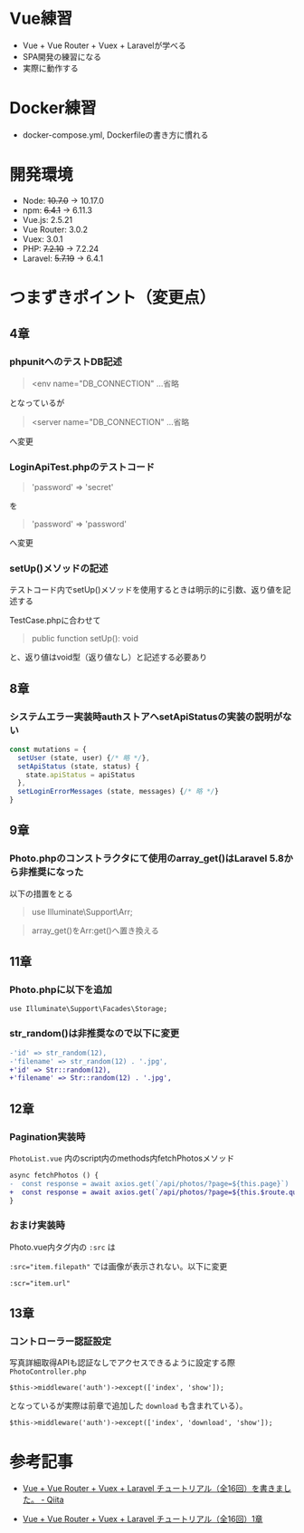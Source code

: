 # Vue練習

- Vue + Vue Router + Vuex + Laravelが学べる
- SPA開発の練習になる
- 実際に動作する

# Docker練習

- docker-compose.yml, Dockerfileの書き方に慣れる

# 開発環境

- Node: ~~10.7.0~~ -> 10.17.0
- npm: ~~6.4.1~~ -> 6.11.3
- Vue.js: 2.5.21
- Vue Router: 3.0.2
- Vuex: 3.0.1
- PHP: ~~7.2.10~~ -> 7.2.24
- Laravel: ~~5.7.19~~ -> 6.4.1

# つまずきポイント（変更点）

## 4章

### phpunitへのテストDB記述

><env name="DB_CONNECTION" ...省略

となっているが

><server name="DB_CONNECTION" ...省略

へ変更

### LoginApiTest.phpのテストコード

>'password' => 'secret'

を

>'password' => 'password'

へ変更

### setUp()メソッドの記述

テストコード内でsetUp()メソッドを使用するときは明示的に引数、返り値を記述する

TestCase.phpに合わせて

>public function setUp(): void

と、返り値はvoid型（返り値なし）と記述する必要あり

## 8章

### システムエラー実装時authストアへsetApiStatusの実装の説明がない

```javascript:auth.js
const mutations = {
  setUser (state, user) {/* 略 */},
  setApiStatus (state, status) {
    state.apiStatus = apiStatus
  },
  setLoginErrorMessages (state, messages) {/* 略 */}
}
```

## 9章

### Photo.phpのコンストラクタにて使用のarray_get()はLaravel 5.8から非推奨になった

以下の措置をとる

> use Illuminate\Support\Arr;

>array_get()をArr:get()へ置き換える

## 11章

### Photo.phpに以下を追加

```
use Illuminate\Support\Facades\Storage;
```

### str_random()は非推奨なので以下に変更

```diff
-'id' => str_random(12),
-'filename' => str_random(12) . '.jpg',
+'id' => Str::random(12),
+'filename' => Str::random(12) . '.jpg',
```

## 12章

### Pagination実装時

`PhotoList.vue` 内のscript内のmethods内fetchPhotosメソッド

```diff
async fetchPhotos () {
-  const response = await axios.get(`/api/photos/?page=${this.page}`)
+  const response = await axios.get(`/api/photos/?page=${this.$route.query.page}`)
}
```

### おまけ実装時

Photo.vue内<img>タグ内の `:src` は

`:src="item.filepath"` では画像が表示されない。以下に変更

```
:scr="item.url"
```

## 13章

### コントローラー認証設定

写真詳細取得APIも認証なしでアクセスできるように設定する際 `PhotoController.php`

```
$this->middleware('auth')->except(['index', 'show']);
```

となっているが実際は前章で追加した `download` も含まれている）。

```
$this->middleware('auth')->except(['index', 'download', 'show']);
```

# 参考記事
- [Vue + Vue Router + Vuex + Laravel チュートリアル（全16回）を書きました。 - Qiita](https://qiita.com/MasahiroHarada/items/2597bd6973a45f92e1e8)

- [Vue + Vue Router + Vuex + Laravel チュートリアル（全16回）1章](https://www.hypertextcandy.com/vue-laravel-tutorial-introduction)
